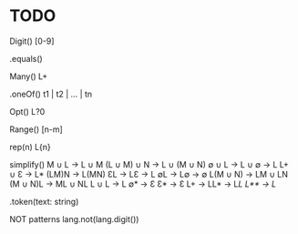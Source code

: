 # TODO

Digit()    [0-9]

.equals()


Many()    L+

.oneOf()    t1 | t2 | … | tn

Opt()    L?0

Range()    [n-m]

rep(n)    L{n}


simplify()
   	M ∪ L → L ∪ M
    (L ∪ M) ∪ N → L ∪ (M ∪ N)
    ∅ ∪ L → L ∪ ∅ → L
    L+ ∪ Ɛ → L*
    (LM)N → L(MN)
    ƐL → LƐ → L
    ∅L → L∅ → ∅
    L(M ∪ N) → LM ∪ LN
    (M ∪ N)L → ML ∪ NL
    L ∪ L → L
    ∅* → Ɛ
    Ɛ* → Ɛ
    L+ → LL* → L*L
    L** → L*

.token(text: string)


NOT patterns
lang.not(lang.digit())